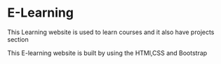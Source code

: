 <h1>E-Learning</h1>
<p>This Learning website is used to learn courses and it also have projects section</p>
<p>This E-learning website is built by using the HTMl,CSS and Bootstrap</p>
<a href="https://drive.google.com/file/d/1kMQNNtkvBbryCLEQXabtAaCZyx6g3_ve/view?usp=sharing"></a>
